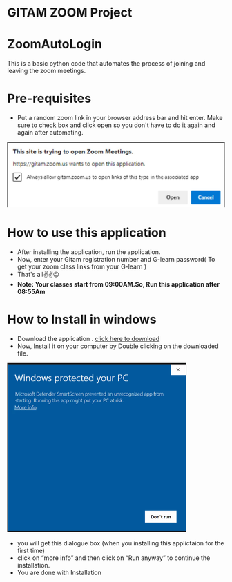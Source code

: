 # GITAM ZOOM Project

# ZoomAutoLogin

This is a  basic python code that automates the process of joining and leaving the zoom meetings.

# Pre-requisites

- Put a random zoom link in your browser address bar and hit enter. Make sure to check box and click open so you don't have to do it again and again after automating.

![Image1](https://github.com/Mr-Jerry-Haxor/Gitam-zoom-buddy/blob/main/Docs/image1.jpg)

# How to use this application

- After installing the application, run the application.
- Now, enter your Gitam registration number and G-learn password( To get your zoom class links from your G-learn )
- That's all✌️✌️😉
- **Note: Your classes start from 09:00AM.So, Run this application after 08:55Am**

# How to Install in windows

- Download the application . [click here to download](https://drive.google.com/file/d/1Xo3fho7C0w2J2FU7t1hTXlOF-1-bJTsH/view?usp=sharing)
- Now, Install it on your computer by Double clicking on the downloaded file.

![Image2](https://github.com/Mr-Jerry-Haxor/Gitam-zoom-buddy/blob/main/Docs/image2.png)

- you will get this dialogue box (when you installing this applictaion for the first time)
- click on “more info” and then click on “Run anyway” to continue the installation.
- You are done with Installation
